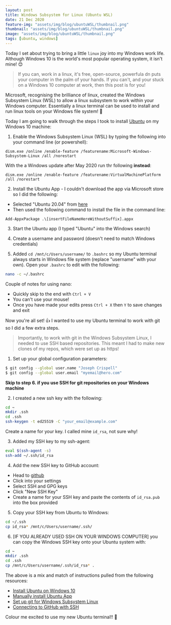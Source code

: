 ```yaml
---
layout: post
title: Windows Subsystem for Linux (Ubuntu WSL)
date: 21 Dec 2020
feature-img: "assets/img/blog/ubuntuWSL/thumbnail.png"
thumbnail: "assets/img/blog/ubuntuWSL/thumbnail.png"
image: "assets/img/blog/ubuntuWSL/thumbnail.png" 
tags: [ubuntu, windows]
---
```


Today I set about trying to bring a little `linux` joy into my Windows work life. Although Windows 10 is the world's most popular operating system, it isn't mine! 😊 

> If you can, work in a linux, it's free, open-source, powerfula dn puts your computer in the palm of your hands. If you can't, and your stuck on a Windows 10 computer at work, then this post is for you!

Microsoft, recognising the brilliance of linux, created the Windows Subsystem Linux (WSL) to allow a linux subsystem to work within your Windows computer. Essentially a linux terminal can be used to install and run linux tools on your Windows file system! 📁

Today I am going to walk through the steps I took to install [Ubuntu]() on my Windows 10 machine:

1. Enable the Windows Subsystem Linux (WSL) by typing the following into your command line (or powershell):
  ```dos
  dism.exe /online /enable-feature /featurename:Microsoft-Windows-Subsystem-Linux /all /norestart
  ```
  With the a Windows update after May 2020 run thr following **instead**:
  ```dos
  dism.exe /online /enable-feature /featurename:VirtualMachinePlatform /all /norestart
  ```

2. Install the Ubuntu App - I couldn't download the app via Microsoft store so I did the following:
  - Selected "Ubuntu 20.04" from [here](https://docs.microsoft.com/en-us/windows/wsl/install-manual)
  - Then used the following command to install the file in the command line:
  ```dos
  Add-AppxPackage .\[insertFileNameHereWithoutSuffix].appx
  ```

3. Start the Ubuntu app (I typed "Ubuntu" into the Windows search)

4. Create a username and password (doesn't need to match Windows credentials)

5. Added `cd /mnt/c/Users/username/` to `.bashrc` so my Ubuntu terminal always starts in Windows file system (replace "username" with your own). Open your `.bashrc` to edit with the following:
  ```bash
  nano -c ~/.bashrc
  ```
  Couple of notes for using nano:
  - Quickly skip to the end with `Ctrl + V`
  - You can't use your mouse!
  - Once you have made your edits press `Ctrl + X` then `Y` to save changes and exit

Now you're all set! 👍 I wanted to use my Ubuntu terminal to work with git so I did a few extra steps.

> Importantly, to work with git in the Windows Subsystem Linux, I needed to use SSH based repositories. This meant I had to make new clones of my repos, which were set up as https!

1. Set up your global configuration parameters:
  ```bash
  $ git config --global user.name "Joseph Crispell"
  $ git config --global user.email "myemail@hero.com"
  ```
**Skip to step 6. if you use SSH for git repositories on your Windows machine**

2. I created a new ssh key with the following:
  ```bash
  cd ~
  mkdir .ssh
  cd .ssh
  ssh-keygen -t ed25519 -C "your_email@example.com"
  ```
  Create a name for your key. I called mine `id_rsa`, not sure why!

3. Added my SSH key to my ssh-agent:
  ```bash
  eval $(ssh-agent -s)
  ssh-add ~/.ssh/id_rsa
  ```

4. Add the new SSH key to GitHub account:
  - Head to [github](https://github.com/)
  - Click into your settings
  - Select SSH and GPG keys
  - Click "New SSH Key"
  - Create a name for your SSH key and paste the contents of `id_rsa.pub` into the box provided

5. Copy your SSH key from Ubuntu to Windows:
  ```bash
  cd ~/.ssh
  cp id_rsa* /mnt/c/Users/username/.ssh/
  ```

6. [IF YOU ALREADY USED SSH ON YOUR WINDOWS COMPUTER] you can copy the Windows SSH key onto your Ubuntu system with:
  ```bash
  cd ~
  mkdir .ssh
  cd .ssh
  cp /mnt/c/Users/username/.ssh/id_rsa* .
  ```

The above is a mix and match of instructions pulled from the following resources:
- [Install Ubuntu on Windows 10](https://ubuntu.com/tutorials/ubuntu-on-windows#1-overview)
- [Manually install Ubuntu App](https://docs.microsoft.com/en-us/windows/wsl/install-manual)
- [Set up git for Windows Subsystem Linux](https://peteoshea.co.uk/setup-git-in-wsl/)
- [Connecting to GitHub with SSH](https://docs.github.com/en/free-pro-team@latest/github/authenticating-to-github/connecting-to-github-with-ssh)

Colour me excited to use my new Ubuntu terminal!! 🎉